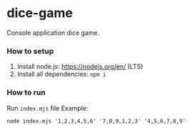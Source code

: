 # dice-game

Console application dice game.

### How to setup

1. Install node.js: https://nodejs.org/en/ (LTS)
2. Install all dependencies:
   `npm i`

### How to run

Run `index.mjs` file
Example:
```
node index.mjs '1,2,3,4,5,6' '7,8,9,1,2,3' '4,5,6,7,8,9'
```